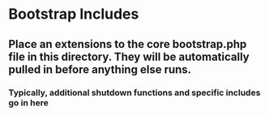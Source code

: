 # Bootstrap Includes

## Place an extensions to the core bootstrap.php file in this directory. They will be automatically pulled in before anything else runs.
### Typically, additional shutdown functions and specific includes go in here

